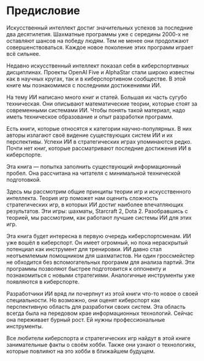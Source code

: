 # Предисловие

Искусственный интеллект достиг значительных успехов за последние два десятилетия. Шахматные программы уже с середины 2000-х не оставляют шансов на победу людям. Тем не менее они продолжают совершенствоваться. Каждое новое поколение этих программ играет всё сильнее.

Недавно искусственный интеллект показал себя в киберспортивных дисциплинах. Проекты OpenAI Five и AlphaStar стали широко известны как в научных кругах, так и в киберспортивном сообществе. В этой книге мы познакомимся с последними достижениями ИИ.

На тему ИИ написано много книг и статей. Большая их часть сугубо техническая. Они описывают математические теории, которые стоят за современными системами ИИ. Чтобы понять такой материал, надо иметь техническое образование и опыт разработки программ.

Есть книги, которые относятся к категории научно-популярных. В них авторы излагают своё видение существующих систем ИИ и их перспективы. Успехи ИИ в стратегических играх упоминаются редко. Почти нет книг, которые рассматривают последние достижения ИИ в киберспорте.

Эта книга — попытка заполнить существующий информационный пробел. Она рассчитана на читателя с минимальной технической подготовкой.

Здесь мы рассмотрим общие принципы теории игр и искусственного интеллекта. Теория игр поможет нам оценить сложность стратегических игр, в которых ИИ достиг наиболее впечатляющих результатов. Эти игры: шахматы, Starcraft 2, Dota 2. Разобравшись с теорией, мы рассмотрим, как работают лучшие системы  ИИ для этих игр.

Эта книга будет интересна в первую очередь киберспортсменам. ИИ уже вошёл в киберспорт. Он имеет огромный, но пока нераскрытый потенциал как инструмент для тренировки. ИИ давно стал неотъемлемым помощником для шахматистов. Ни один гроссмейстер не обходится без вспомогательных программ для анализа партий. Эти программы позволяют быстрее подготовится к оппоненту и познакомиться с новыми стратегиями. Аналогичные инструменты уже появляются в киберспорте.

Разработчики ИИ вряд ли почерпнут из этой книги что-то новое о своей специальности. Но возможно, они оценят киберспорт как перспективную область для разработки своих систем. Эта область всегда была на передовом крае информационных технологий. Сейчас она переживает бурный рост. Ей нужны профессиональные инструменты.

Все любители киберспорта и стратегических игр найдут в этой книге занимательные факты о своём хобби. Также они узнают о технологиях, которые повлияют на это хобби в ближайшем будущем.